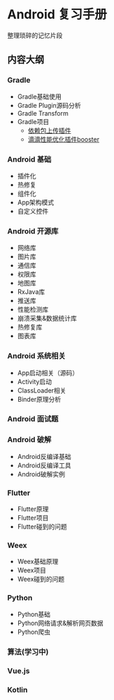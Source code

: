 # Android 复习手册
整理琐碎的记忆片段

## 内容大纲

### Gradle
* Gradle基础使用
* Gradle Plugin源码分析
* Gradle Transform
* Gradle项目
	* [依赖包上传插件](https://github.com/dcendents/android-maven-gradle-plugin)
	* [滴滴性能优化插件booster](https://github.com/didi/booster)

### Android 基础
* 插件化
* 热修复
* 组件化
* App架构模式
* 自定义控件

### Android 开源库
* 网络库
* 图片库
* 通信库
* 权限库
* 地图库
* RxJava库
* 推送库
* 性能检测库
* 崩溃采集&数据统计库
* 热修复库
* 图表库

### Android 系统相关
* App启动相关（源码）
* Activity启动
* ClassLoader相关
* Binder原理分析

### Android 面试题

### Android 破解
* Android反编译基础
* Android反编译工具
* Android破解实例

### Flutter
* Flutter原理
* Flutter项目
* Flutter碰到的问题

### Weex
* Weex基础原理
* Weex项目
* Weex碰到的问题
### Python
* Python基础
* Python网络请求&解析网页数据
* Python爬虫

### 算法(学习中)

### Vue.js

### Kotlin
